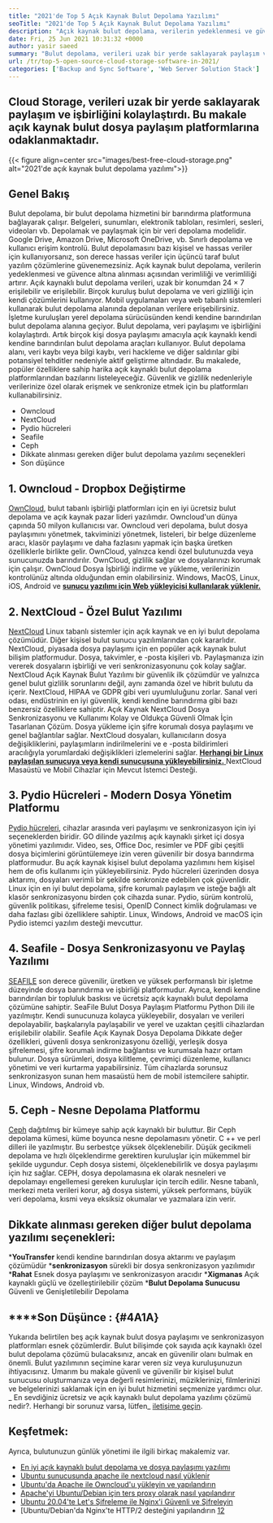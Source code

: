 ```yaml
---
title: "2021'de Top 5 Açık Kaynak Bulut Depolama Yazılımı" 
seoTitle: "2021'de Top 5 Açık Kaynak Bulut Depolama Yazılımı" 
description: "Açık kaynak bulut depolama, verilerin yedeklenmesi ve güvence altına alınması açısından verimliliği ve verimliliği artırır. Bu makale en iyi bulut depolama uygulamalarına odaklanıyor" 
date: Fri, 25 Jun 2021 10:31:32 +0000
author: yasir saeed
summary: "Bulut depolama, verileri uzak bir yerde saklayarak paylaşım ve işbirliğini kolaylaştırdı. Bu makale açık kaynak bulut dosya paylaşım platformlarına odaklanmaktadır." 
url: /tr/top-5-open-source-cloud-storage-software-in-2021/
categories: ['Backup and Sync Software', 'Web Server Solution Stack']
---
```


## Cloud Storage, verileri uzak bir yerde saklayarak paylaşım ve işbirliğini kolaylaştırdı. Bu makale açık kaynak bulut dosya paylaşım platformlarına odaklanmaktadır.

{{< figure align=center src="images/best-free-cloud-storage.png" alt="2021'de açık kaynak bulut depolama yazılımı">}}


## **Genel Bakış** 
Bulut depolama, bir bulut depolama hizmetini bir barındırma platformuna bağlayarak çalışır. Belgeleri, sunumları, elektronik tabloları, resimleri, sesleri, videoları vb. Depolamak ve paylaşmak için bir veri depolama modelidir. Google Drive, Amazon Drive, Microsoft OneDrive, vb. Sınırlı depolama ve kullanıcı erişim kontrolü. Bulut depolamasını bazı kişisel ve hassas veriler için kullanıyorsanız, son derece hassas veriler için üçüncü taraf bulut yazılım çözümlerine güvenemezsiniz. Açık kaynak bulut depolama, verilerin yedeklenmesi ve güvence altına alınması açısından verimliliği ve verimliliği artırır.
Açık kaynaklı bulut depolama verileri, uzak bir konumdan 24 × 7 erişilebilir ve erişilebilir. Birçok kuruluş bulut depolama ve veri gizliliği için kendi çözümlerini kullanıyor. Mobil uygulamaları veya web tabanlı sistemleri kullanarak bulut depolama alanında depolanan verilere erişebilirsiniz. İşletme kuruluşları yerel depolama sürücüsünden kendi kendine barındırılan bulut depolama alanına geçiyor. Bulut depolama, veri paylaşımı ve işbirliğini kolaylaştırdı. Artık birçok kişi dosya paylaşımı amacıyla açık kaynaklı kendi kendine barındırılan bulut depolama araçları kullanıyor. Bulut depolama alanı, veri kaybı veya bilgi kaybı, veri hackleme ve diğer saldırılar gibi potansiyel tehditler nedeniyle aktif geliştirme altındadır.
Bu makalede, popüler özelliklere sahip harika açık kaynaklı bulut depolama platformlarından bazılarını listeleyeceğiz. Güvenlik ve gizlilik nedenleriyle verilerinize özel olarak erişmek ve senkronize etmek için bu platformları kullanabilirsiniz.
  * Owncloud
  * NextCloud
  * Pydio hücreleri
  * Seafile
  * Ceph
  * Dikkate alınması gereken diğer bulut depolama yazılımı seçenekleri
  * Son düşünce

## 1. Owncloud - Dropbox Değiştirme
[OwnCloud][1], bulut tabanlı işbirliği platformları için en iyi ücretsiz bulut depolama ve açık kaynak pazar lideri yazılımdır. Owncloud'un dünya çapında 50 milyon kullanıcısı var. Owncloud veri depolama, bulut dosya paylaşımını yönetmek, takviminizi yönetmek, listeleri, bir belge düzenleme aracı, klasör paylaşımı ve daha fazlasını yapmak için başka üretken özelliklerle birlikte gelir. OwnCloud, yalnızca kendi özel bulutunuzda veya sunucunuzda barındırılır. OwnCloud, gizlilik sağlar ve dosyalarınızı korumak için çalışır. OwnCloud Dosya İşbirliği indirme ve yükleme, verilerinizin kontrolünüz altında olduğundan emin olabilirsiniz.
Windows, MacOS, Linux, iOS, Android ve [**sunucu yazılımı için Web yükleyicisi kullanılarak yüklenir.** ][2]

## 2. NextCloud - Özel Bulut Yazılımı
[NextCloud][3] Linux tabanlı sistemler için açık kaynak ve en iyi bulut depolama çözümüdür. Diğer kişisel bulut sunucu yazılımlarından çok kararlıdır. NextCloud, piyasada dosya paylaşımı için en popüler açık kaynak bulut bilişim platformudur. Dosya, takvimler, e -posta kişileri vb. Paylaşmanıza izin vererek dosyaların işbirliği ve veri senkronizasyonunu çok kolay sağlar. NextCloud Açık Kaynak Bulut Yazılımı bir güvenlik ilk çözümdür ve yalnızca genel bulut gizlilik sorunlarını değil, aynı zamanda özel ve hibrit bulutu da içerir. NextCloud, HIPAA ve GDPR gibi veri uyumluluğunu zorlar.
Sanal veri odası, endüstrinin en iyi güvenlik, kendi kendine barındırma gibi bazı benzersiz özelliklere sahiptir. Açık Kaynak NextCloud Dosya Senkronizasyonu ve Kullanımı Kolay ve Oldukça Güvenli Olmak İçin Tasarlanan Çözüm. Dosya yükleme için şifre korumalı dosya paylaşımı ve genel bağlantılar sağlar. NextCloud dosyaları, kullanıcıların dosya değişikliklerini, paylaşımların indirilmelerini ve e -posta bildirimleri aracılığıyla yorumlardaki değişiklikleri izlemelerini sağlar. [**Herhangi bir Linux paylaşılan sunucuya veya kendi sunucusuna yükleyebilirsiniz.** ][4]
NextCloud Masaüstü ve Mobil Cihazlar için Mevcut İstemci Desteği.

## 3. Pydio Hücreleri - Modern Dosya Yönetim Platformu
[Pydio hücreleri][5], cihazlar arasında veri paylaşımı ve senkronizasyon için iyi seçeneklerden biridir. GO dilinde yazılmış açık kaynaklı şirket içi dosya yönetimi yazılımıdır. Video, ses, Office Doc, resimler ve PDF gibi çeşitli dosya biçimlerini görüntülemeye izin veren güvenilir bir dosya barındırma platformudur. Bu açık kaynak kişisel bulut depolama yazılımını hem kişisel hem de ofis kullanımı için yükleyebilirsiniz. Pydo hücreleri üzerinden dosya aktarımı, dosyaları verimli bir şekilde senkronize edebilen çok güvenlidir. Linux için en iyi bulut depolama, şifre korumalı paylaşım ve isteğe bağlı alt klasör senkronizasyonu birden çok cihazda sunar. Pydio, sürüm kontrolü, güvenlik politikası, şifreleme tesisi, OpenID Connect kimlik doğrulaması ve daha fazlası gibi özelliklere sahiptir.
Linux, Windows, Android ve macOS için Pydio istemci yazılım desteği mevcuttur.

## 4. Seafile - Dosya Senkronizasyonu ve Paylaş Yazılımı
[SEAFILE][6] son ​​derece güvenilir, üretken ve yüksek performanslı bir işletme düzeyinde dosya barındırma ve işbirliği platformudur. Ayrıca, kendi kendine barındırılan bir topluluk baskısı ve ücretsiz açık kaynaklı bulut depolama çözümüne sahiptir. SeaFile Bulut Dosya Paylaşım Platformu Python Dili ile yazılmıştır.
Kendi sunucunuza kolayca yükleyebilir, dosyaları ve verileri depolayabilir, başkalarıyla paylaşabilir ve yerel ve uzaktan çeşitli cihazlardan erişilebilir olabilir. Seafile Açık Kaynak Dosya Depolama Dikkate değer özellikleri, güvenli dosya senkronizasyonu özelliği, yerleşik dosya şifrelemesi, şifre korumalı indirme bağlantısı ve kurumsala hazır ortam bulunur. Dosya sürümleri, dosya kilitleme, çevrimiçi düzenleme, kullanıcı yönetimi ve veri kurtarma yapabilirsiniz. Tüm cihazlarda sorunsuz senkronizasyon sunan hem masaüstü hem de mobil istemcilere sahiptir.
Linux, Windows, Android vb.

## 5. Ceph - Nesne Depolama Platformu
[Ceph][7] dağıtılmış bir kümeye sahip açık kaynaklı bir buluttur. Bir Ceph depolama kümesi, küme boyunca nesne depolamasını yönetir. C ++ ve perl dilleri ile yazılmıştır. Bu serbestçe yüksek ölçeklenebilir. Düşük gecikmeli depolama ve hızlı ölçeklendirme gerektiren kuruluşlar için mükemmel bir şekilde uygundur. Ceph dosya sistemi, ölçeklenebilirlik ve dosya paylaşımı için hız sağlar. CEPH, dosya depolamasına ek olarak nesneleri ve depolamayı engellemesi gereken kuruluşlar için tercih edilir.
Nesne tabanlı, merkezi meta verileri korur, ağ dosya sistemi, yüksek performans, büyük veri depolama, kısmi veya eksiksiz okumalar ve yazmalara izin verir.

## Dikkate alınması gereken diğer bulut depolama yazılımı seçenekleri:
  ***YouTransfer**  kendi kendine barındırılan dosya aktarımı ve paylaşım çözümüdür
  ***senkronizasyon**  sürekli bir dosya senkronizasyon yazılımıdır
  ***Rahat**  Esnek dosya paylaşımı ve senkronizasyon aracıdır
  ***Xigmanas**  Açık kaynaklı güçlü ve özelleştirilebilir çözüm
  ***Bulut Depolama Sunucusu**  Güvenli ve Genişletilebilir Depolama

## ****Son Düşünce **:**    {#4A1A}
Yukarıda belirtilen beş açık kaynak bulut dosya paylaşımı ve senkronizasyon platformları esnek çözümlerdir. Bulut bilişimde çok sayıda açık kaynaklı özel bulut depolama çözümü bulacaksınız, ancak en güvenilir olanı bulmak en önemli. Bulut yazılımının seçimine karar veren siz veya kuruluşunuzun ihtiyacısınız. Umarım bu makale güvenli ve güvenilir bir kişisel bulut sunucusu oluşturmanıza veya değerli resimlerinizi, müziklerinizi, filmlerinizi ve belgelerinizi saklamak için en iyi bulut hizmetini seçmenize yardımcı olur.
_ En sevdiğiniz ücretsiz ve açık kaynaklı bulut depolama yazılımı çözümü nedir?. Herhangi bir sorunuz varsa, lütfen_ [iletişime geçin][8].

## Keşfetmek:
Ayrıca, bulutunuzun günlük yönetimi ile ilgili birkaç makalemiz var.
  * [En iyi açık kaynaklı bulut depolama ve dosya paylaşımı yazılımı][9]
  * [Ubuntu sunucusunda apache ile nextcloud nasıl yüklenir][4]
  * [Ubuntu'da Apache ile Owncloud'u yükleyin ve yapılandırın][2]
  * [Apache'yi Ubuntu/Debian için ters proxy olarak nasıl yapılandırır][10]
  * [Ubuntu 20.04'te Let's Şifreleme ile Nginx'i Güvenli ve Şifreleyin][11]
  * [Ubuntu/Debian'da Nginx'te HTTP/2 desteğini yapılandırın [12]

  
[1]: https://owncloud.com/
[2]: https://blog.containerize.com/backup-and-sync-software/how-to-install-and-configure-owncloud-with-apache-on-ubuntu/
[3]: https://nextcloud.com/
[4]: https://blog.containerize.com/backup-and-sync-software/how-to-install-nextcloud-with-apache-on-ubuntu-server/
[5]: https://pydio.com/
[6]: https://www.seafile.com/
[7]: https://ceph.io/en/
[8]: mailto:yasir.saeed@aspose.com
[9]: https://products.containerize.com/backup-and-sync/
[10]: https://blog.containerize.com/web-server-solution-stack/how-to-configure-apache-as-a-reverse-proxy-for-ubuntudebian/
[11]: https://blog.containerize.com/web-server-solution-stack/how-to-secure-nginx-with-letsencrypt-on-ubuntu-20-04/
[12]: https://blog.containerize.com/web-server-solution-stack/how-to-configure-http2-support-in-nginx-on-ubuntudebian/
